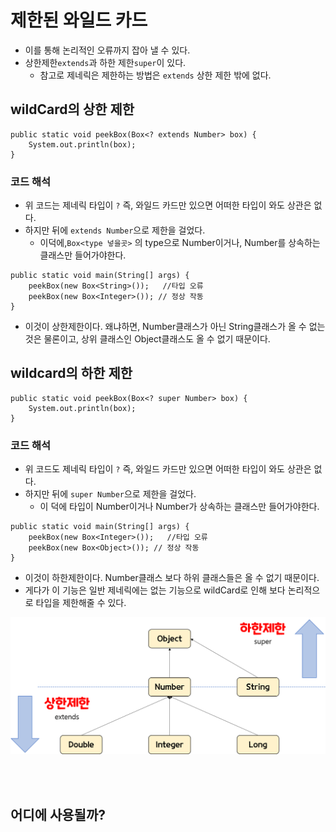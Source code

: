 # 제한된 와일드 카드 
- 이를 통해 논리적인 오류까지 잡아 낼 수 있다.
- 상한제한`extends`과 하한 제한`super`이 있다.
  - 참고로 제네릭은 제한하는 방법은 `extends` 상한 제한 밖에 없다.


## wildCard의 상한 제한
```
public static void peekBox(Box<? extends Number> box) { 
    System.out.println(box); 
}

```
### 코드 해석 
 - 위 코드는 제네릭 타입이 `?` 즉, 와일드 카드만 있으면 어떠한 타입이 와도 상관은 없다. 
 - 하지만 뒤에  `extends Number`으로 제한을 걸었다.
   - 이덕에,`Box<type 넣을곳>` 의 type으로 Number이거나, Number를 상속하는 클래스만 들어가야한다. 

```
public static void main(String[] args) {
    peekBox(new Box<String>());   //타입 오류
    peekBox(new Box<Integer>()); // 정상 작동
}
```
 - 이것이 상한제한이다. 왜냐하면, Number클래스가 아닌 String클래스가 올 수 없는 것은 물론이고, 상위 클래스인 Object클래스도 올 수 없기 때문이다.


## wildcard의 하한 제한

```
public static void peekBox(Box<? super Number> box) { 
    System.out.println(box); 
}
```
### 코드 해석 
 - 위 코드도 제네릭 타입이 `?` 즉, 와일드 카드만 있으면 어떠한 타입이 와도 상관은 없다. 
 - 하지만 뒤에  `super Number`으로 제한을 걸었다.
    - 이 덕에 타입이 Number이거나 Number가 상속하는 클래스만 들어가야한다. 
```
public static void main(String[] args) {
    peekBox(new Box<Integer>());   //타입 오류
    peekBox(new Box<Object>()); // 정상 작동
}
```
 - 이것이 하한제한이다. Number클래스 보다 하위 클래스들은 올 수 없기 때문이다.
 - 게다가 이 기능은 일반 제네릭에는 없는 기능으로 wildCard로 인해 보다 논리적으로 타입을 제한해줄 수 있다.

<img src="./images/genericWildCard.png">

<br></br>

## 어디에 사용될까?
